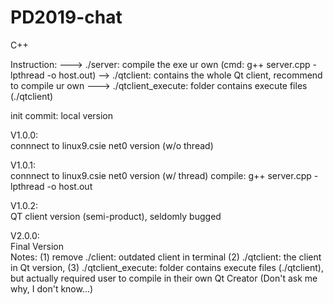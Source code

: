 # PD2019-chat
 C++

Instruction:
    ---> ./server: compile the exe ur own (cmd: g++ server.cpp -lpthread -o host.out)
    --> ./qtclient: contains the whole Qt client, recommend to compile ur own
    ---> ./qtclient_execute: folder contains execute files (./qtclient)

init commit:
    local version

V1.0.0:<br>
    connnect to linux9.csie net0 version (w/o thread)

V1.0.1:<br>
connnect to linux9.csie net0 version (w/ thread)
compile: g++ server.cpp -lpthread -o host.out

V1.0.2:<br>
QT client version (semi-product), seldomly bugged

V2.0.0:<br>
Final Version<br>
Notes: (1) remove ./client: outdated client in terminal
(2) ./qtclient: the client in Qt version,
(3) ./qtclient_execute:
 folder contains execute files (./qtclient), but actually required user to
 compile in their own Qt Creator (Don't ask me why, I don't know...)

